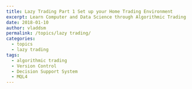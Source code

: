 ```yaml
---
title: Lazy Trading Part 1 Set up your Home Trading Environment
excerpt: Learn Computer and Data Science through Algorithmic Trading
date: 2018-01-10
author: vladdsm
permalink: /topics/lazy trading/
categories:
  - topics
  - lazy trading
tags:
  - algorithmic trading
  - Version Control
  - Decision Support System
  - MQL4
---
```


